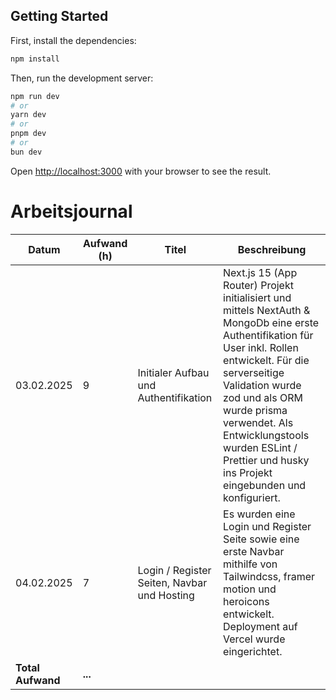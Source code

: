 ## Getting Started

First, install the dependencies:

```bash
npm install
```

Then, run the development server:

```bash
npm run dev
# or
yarn dev
# or
pnpm dev
# or
bun dev
```

Open [http://localhost:3000](http://localhost:3000) with your browser to see the result.

# Arbeitsjournal

| Datum             | Aufwand (h) | Titel                                       | Beschreibung                                                                                                                                                                                                                                                                                                                 |
| ----------------- | ----------- | ------------------------------------------- | ---------------------------------------------------------------------------------------------------------------------------------------------------------------------------------------------------------------------------------------------------------------------------------------------------------------------------- |
| 03.02.2025        | 9           | Initialer Aufbau und Authentifikation       | Next.js 15 (App Router) Projekt initialisiert und mittels NextAuth & MongoDb eine erste Authentifikation für User inkl. Rollen entwickelt. Für die serverseitige Validation wurde zod und als ORM wurde prisma verwendet. Als Entwicklungstools wurden ESLint / Prettier und husky ins Projekt eingebunden und konfiguriert. |
| 04.02.2025        | 7           | Login / Register Seiten, Navbar und Hosting | Es wurden eine Login und Register Seite sowie eine erste Navbar mithilfe von Tailwindcss, framer motion und heroicons entwickelt. Deployment auf Vercel wurde eingerichtet.                                                                                                                                                             |
| **Total Aufwand** | **...**     |                                             |

